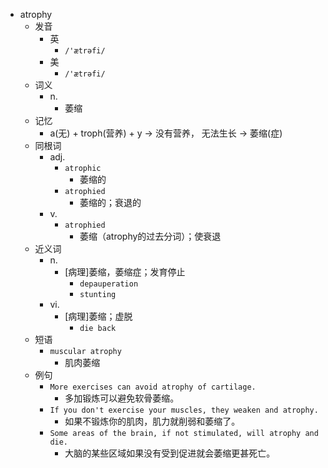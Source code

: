 - atrophy
  - 发音
    - 英
      - `/'ætrəfi/`
    - 美
      - `/'ætrəfi/`
  - 词义
    - n.
      - 萎缩
  - 记忆
    - a(无) + troph(营养) + y → 没有营养， 无法生长 → 萎缩(症)
  - 同根词
    - adj.
      - `atrophic`
        - 萎缩的
      - `atrophied`
        - 萎缩的；衰退的
    - v.
      - `atrophied`
        - 萎缩（atrophy的过去分词）；使衰退
  - 近义词
    - n.
      - [病理]萎缩，萎缩症；发育停止
        - `depauperation`
        - `stunting`
    - vi.
      - [病理]萎缩；虚脱
        - `die back`
  - 短语
    - `muscular atrophy`
      - 肌肉萎缩 
  - 例句
    - `More exercises can avoid atrophy of cartilage.`
      - 多加锻炼可以避免软骨萎缩。
    - `If you don't exercise your muscles, they weaken and atrophy.`
      - 如果不锻炼你的肌肉，肌力就削弱和萎缩了。
    - `Some areas of the brain, if not stimulated, will atrophy and die.`
      - 大脑的某些区域如果没有受到促进就会萎缩更甚死亡。

